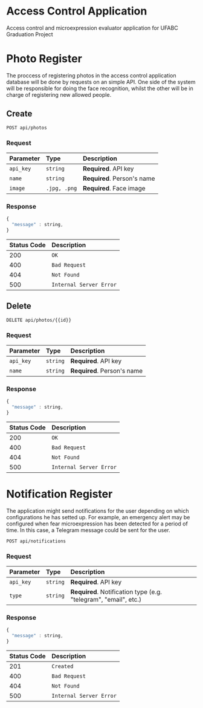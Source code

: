# Access Control Application
Access control and microexpression evaluator application for UFABC Graduation Project

# Photo Register
The proccess of registering photos in the access control application database will be done by requests on an simple API. One side of the system will be responsible for doing the face recognition, whilst the other will be in charge of registering new allowed people.

## Create
```http
POST api/photos
```

### Request
| Parameter | Type | Description |
| :--- | :--- | :--- |
| `api_key` | `string` | **Required**. API key |
| `name` | `string` | **Required**. Person's name |
| `image` | `.jpg, .png` | **Required**. Face image |

### Response
```javascript
{
  "message" : string,
}
```

| Status Code | Description |
| :--- | :--- |
| 200 | `OK` |
| 400 | `Bad Request` |
| 404 | `Not Found` |
| 500 | `Internal Server Error` |

## Delete
```http
DELETE api/photos/{{id}}
```

### Request
| Parameter | Type | Description |
| :--- | :--- | :--- |
| `api_key` | `string` | **Required**. API key |
| `name` | `string` | **Required**. Person's name |

### Response
```javascript
{
  "message" : string,
}
```

| Status Code | Description |
| :--- | :--- |
| 200 | `OK` |
| 400 | `Bad Request` |
| 404 | `Not Found` |
| 500 | `Internal Server Error` |

# Notification Register
The application might send notifications for the user depending on which configurations he has setted up. For example, an emergency alert may be configured when fear microexpression has been detected for a period of time. In this case, a Telegram message could be sent for the user.

```http
POST api/notifications
```

### Request
| Parameter | Type | Description |
| :--- | :--- | :--- |
| `api_key` | `string` | **Required**. API key |
| `type` | `string` | **Required**. Notification type (e.g. "telegram", "email", etc.) |

### Response
```javascript
{
  "message" : string,
}
```

| Status Code | Description |
| :--- | :--- |
| 201 | `Created` |
| 400 | `Bad Request` |
| 404 | `Not Found` |
| 500 | `Internal Server Error` |







